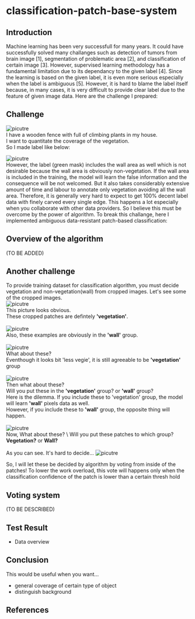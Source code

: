 # classification-patch-base-system

## Introduction
Machine learning has been very successfull for many years. It could have successfully solved many challanges such as detection of tumors from brain image [1], segmentation of problematic area [2], and classification of certain image [3]. However, supervised learning methodology has a fundamental limitation due to its dependancy to the given label [4]. Since the learning is based on the given label, it is even more serious especially when the label is ambiguous [5]. However, it is hard to blame the label itself because, in many cases, it is very difficult to provide clear label due to the feature of given image data. Here are the challenge I prepared:

## Challenge

![picutre](https://github.com/boguss1225/classification-patch-base/blob/main/screenshot/original_img.png) \
I have a wooden fence with full of climbing plants in my house. \
I want to quantitate the coverage of the vegetation. \
So I made label like below:

![picutre](https://github.com/boguss1225/classification-patch-base/blob/main/screenshot/lable_img.png) \
However, the label (green mask) includes the wall area as well which is not desirable because the wall area is obviously non-vegetation. If the wall area is included in the training, the model will learn the false information and the consequence will be not welcomed. But it also takes considerably extensive amount of time and labour to annotate only vegetation avoiding all the wall area. Therefore, it is generally very hard to expect to get 100% decent label data with finely carved every single edge. This happens a lot especially when you collaborate with other data providers. So I believe this must be overcome by the power of algorithm. To break this challange, here I implemented ambiguous data-resistant patch-based classification:

## Overview of the algorithm
(TO BE ADDED)

## Another challenge
To provide training dataset for classification algorithm, you must decide vegetation and non-vegetation(wall) from cropped images. Let's see some of the cropped images. \
![picutre](https://github.com/boguss1225/classification-patch-base/blob/main/screenshot/type1.png) \
This picture looks obvious. \
These cropped patches are defintely **'vegetation'**. \
\
![picutre](https://github.com/boguss1225/classification-patch-base/blob/main/screenshot/background.png) \
Also, these examples are obviously in the **'wall'** group. \
\
![picutre](https://github.com/boguss1225/classification-patch-base/blob/main/screenshot/type2.png) \
What about these? \
Eventhough it looks bit 'less vegie', it is still agreeable to be **'vegetation'** group \
\
![picutre](https://github.com/boguss1225/classification-patch-base/blob/main/screenshot/type3.png) \
Then what about these? \
Will you put these in the **'vegetation'** group? or **'wall'** group? \
Here is the dilemma. If you include these to 'vegetation' group, the model will learn **'wall'** pixels data as well.\
However, if you include these to **'wall'** group, the opposite thing will happen. \
\
![picutre](https://github.com/boguss1225/classification-patch-base/blob/main/screenshot/type4.png) \
Now, What about these? \ 
Will you put these patches to which group? **Vegetation?** or **Wall?** \
\
As you can see. It's hard to decide...
![picutre](https://github.com/boguss1225/classification-patch-base/blob/main/screenshot/meme.png)

So, I will let these be decided by algorithm by voting from inside of the patches!
To lower the work overload, this vote will happens only when the classification confidence of the patch is lower than a certain thresh hold

## Voting system 
(TO BE DESCRIBED)

## Test Result
* Data overview

## Conclusion
This would be useful when you want...
* general coverage of certain type of object
* distinguish background

## References

